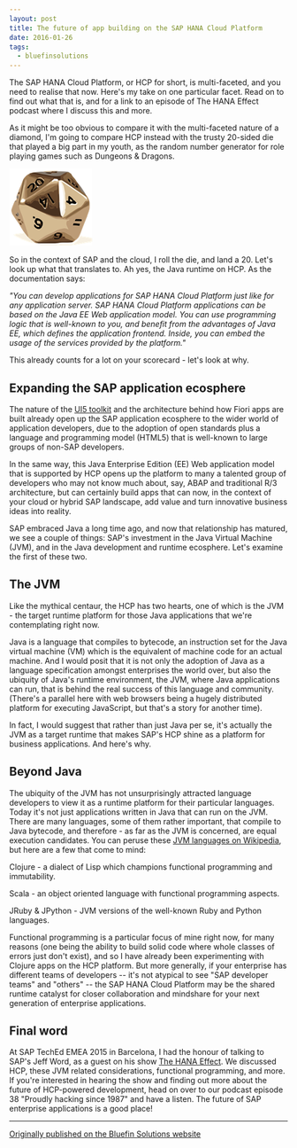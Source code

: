 ```yaml
---
layout: post
title: The future of app building on the SAP HANA Cloud Platform
date: 2016-01-26
tags:
  - bluefinsolutions
---
```


The SAP HANA Cloud Platform, or HCP for short, is multi-faceted, and you need to realise that now. Here's my take on one particular facet. Read on to find out what that is, and for a link to an episode of The HANA Effect podcast where I discuss this and more.

As it might be too obvious to compare it with the multi-faceted nature of a diamond, I'm going to compare HCP instead with the trusty 20-sided die that played a big part in my youth, as the random number generator for role playing games such as Dungeons & Dragons.

![20 sided die](/images/2016/01/20-sided-die.png)

So in the context of SAP and the cloud, I roll the die, and land a 20. Let's look up what that translates to. Ah yes, the Java runtime on HCP. As the documentation says:

_"You can develop applications for SAP HANA Cloud Platform just like for any application server. SAP HANA Cloud Platform applications can be based on the Java EE Web application model. You can use programming logic that is well-known to you, and benefit from the advantages of Java EE, which defines the application frontend. Inside, you can embed the usage of the services provided by the platform."_

This already counts for a lot on your scorecard - let's look at why.

## Expanding the SAP application ecosphere

The nature of the [UI5 toolkit](/blog/posts/2012/05/07/sapui5-the-future-direction-of-sap-ui-development/) and the architecture behind how Fiori apps are built already open up the SAP application ecosphere to the wider world of application developers, due to the adoption of open standards plus a language and programming model (HTML5) that is well-known to large groups of non-SAP developers.

In the same way, this Java Enterprise Edition (EE) Web application model that is supported by HCP opens up the platform to many a talented group of developers who may not know much about, say, ABAP and traditional R/3 architecture, but can certainly build apps that can now, in the context of your cloud or hybrid SAP landscape, add value and turn innovative business ideas into reality.

SAP embraced Java a long time ago, and now that relationship has matured, we see a couple of things: SAP's investment in the Java Virtual Machine (JVM), and in the Java development and runtime ecosphere. Let's examine the first of these two.

## The JVM

Like the mythical centaur, the HCP has two hearts, one of which is the JVM - the target runtime platform for those Java applications that we're contemplating right now.

Java is a language that compiles to bytecode, an instruction set for the Java virtual machine (VM) which is the equivalent of machine code for an actual machine. And I would posit that it is not only the adoption of Java as a language specification amongst enterprises the world over, but also the ubiquity of Java's runtime environment, the JVM, where Java applications can run, that is behind the real success of this language and community. (There's a parallel here with web browsers being a hugely distributed platform for executing JavaScript, but that's a story for another time).

In fact, I would suggest that rather than just Java per se, it's actually the JVM as a target runtime that makes SAP's HCP shine as a platform for business applications. And here's why.

## Beyond Java

The ubiquity of the JVM has not unsurprisingly attracted language developers to view it as a runtime platform for their particular languages. Today it's not just applications written in Java that can run on the JVM. There are many languages, some of them rather important, that compile to Java bytecode, and therefore - as far as the JVM is concerned, are equal execution candidates. You can peruse these [JVM languages on Wikipedia](https://en.wikipedia.org/wiki/List_of_JVM_languages), but here are a few that come to mind:

Clojure - a dialect of Lisp which champions functional programming and immutability.

Scala - an object oriented language with functional programming aspects.

JRuby & JPython - JVM versions of the well-known Ruby and Python languages.

Functional programming is a particular focus of mine right now, for many reasons (one being the ability to build solid code where whole classes of errors just don't exist), and so I have already been experimenting with Clojure apps on the HCP platform. But more generally, if your enterprise has different teams of developers -- it's not atypical to see "SAP developer teams" and "others" -- the SAP HANA Cloud Platform may be the shared runtime catalyst for closer collaboration and mindshare for your next generation of enterprise applications.

## Final word

At SAP TechEd EMEA 2015 in Barcelona, I had the honour of talking to SAP's Jeff Word, as a guest on his show [The HANA Effect](http://web.archive.org/web/20180302075837/http://hana.sap.com/customers/hana-effect-podcast.html). We discussed HCP, these JVM related considerations, functional programming, and more. If you're interested in hearing the show and finding out more about the future of HCP-powered development, head on over to our podcast episode 38 "Proudly hacking since 1987" and have a listen. The future of SAP enterprise applications is a good place!

---

[Originally published on the Bluefin Solutions website](http://web.archive.org/web/20180302075837/http://www.bluefinsolutions.com/insights/dj-adams/january-2016/the-future-of-app-building-on-the-sap-hana-cloud-p)
